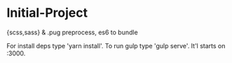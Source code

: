 # Initial-Project
{scss,sass} &amp; .pug preprocess, es6 to bundle

For install deps type 'yarn install'.
To run gulp type 'gulp serve'. It'l starts on :3000.
